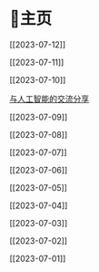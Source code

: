 # 🏡主页

[[2023-07-12]]

[[2023-07-11]]

[[2023-07-10]]

[与人工智能的交流分享](%E4%B8%8E%E4%BA%BA%E5%B7%A5%E6%99%BA%E8%83%BD%E7%9A%84%E4%BA%A4%E6%B5%81%E5%88%86%E4%BA%AB.md)

[[2023-07-09]]

[[2023-07-08]]

[[2023-07-07]]

[[2023-07-06]]

[[2023-07-05]]

[[2023-07-04]]

[[2023-07-03]]

[[2023-07-02]]

[[2023-07-01]]